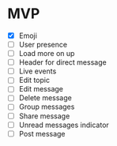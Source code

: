 # MVP

- [X] Emoji
- [ ] User presence
- [ ] Load more on up
- [ ] Header for direct message
- [ ] Live events
- [ ] Edit topic
- [ ] Edit message
- [ ] Delete message
- [ ] Group messages
- [ ] Share message
- [ ] Unread messages indicator
- [ ] Post message